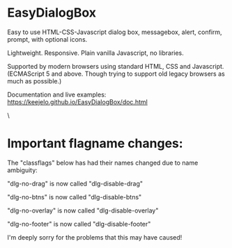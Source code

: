 # EasyDialogBox

Easy to use HTML-CSS-Javascript dialog box, messagebox, alert, confirm, prompt, with optional icons.

Lightweight. Responsive. Plain vanilla Javascript, no libraries.

Supported by modern browsers using standard HTML, CSS and Javascript.  
(ECMAScript 5 and above. Though trying to support old legacy browsers as much as possible.)

Documentation and live examples: https://keejelo.github.io/EasyDialogBox/doc.html

\

# Important flagname changes:

The "classflags" below has had their names changed due to name ambiguity: 

"dlg-no-drag" is now called "dlg-disable-drag"

"dlg-no-btns" is now called "dlg-disable-btns"

"dlg-no-overlay" is now called "dlg-disable-overlay"

"dlg-no-footer" is now called "dlg-disable-footer"


I'm deeply sorry for the problems that this may have caused!
